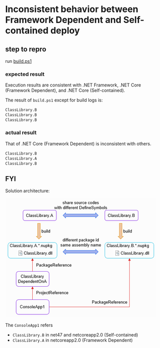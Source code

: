 # Inconsistent behavior between Framework Dependent and Self-contained deploy

## step to repro

run [build.ps1](build.ps1)

### expected result

Execution results are consistent with .NET Framework, .NET Core (Framework Dependent), and .NET Core (Self-contained).

The result of `build.ps1` except for build logs is:

```
ClassLibrary.B
ClassLibrary.B
ClassLibrary.B
```

### actual result

That of .NET Core (Framework Dependent) is inconsistent with others.

```
ClassLibrary.B
ClassLibrary.A
ClassLibrary.B
```

## FYI

Solution architecture:

![project dependency](fig/dependency.png)

The `ConsoleApp1` refers

- `ClassLibrary.B` in net47 and netcoreapp2.0 (Self-contained)
- `ClassLibrary.A` in netcoreapp2.0 (Framework Dependent)

